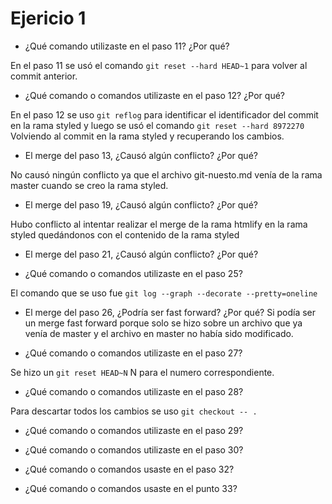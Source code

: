 # Ejericio 1

- ¿Qué comando utilizaste en el paso 11? ¿Por qué?

En el paso 11 se usó el comando `git reset --hard HEAD~1` para volver al commit anterior.
 
- ¿Qué comando o comandos utilizaste en el paso 12? ¿Por qué?

En el paso 12 se uso `git reflog` para identificar el identificador del commit en la rama styled y luego se usó el comando
`git reset --hard 8972270` Volviendo al commit en la rama styled y recuperando los cambios.

- El merge del paso 13, ¿Causó algún conflicto? ¿Por qué?

No causó ningún conflicto ya que el archivo git-nuesto.md venía de la rama master cuando se creo la rama styled.

- El merge del paso 19, ¿Causó algún conflicto? ¿Por qué?

Hubo conflicto al intentar realizar el merge de la rama htmlify en la rama styled  quedándonos con el contenido de la rama styled

- El merge del paso 21, ¿Causó algún conflicto? ¿Por qué? 



- ¿Qué comando o comandos utilizaste en el paso 25? 

El comando que se uso fue `git log --graph --decorate --pretty=oneline`

- El merge del paso 26, ¿Podría ser fast forward? ¿Por qué? 
Si podía ser un merge fast forward porque solo se hizo sobre un archivo 
que ya venía de master y el archivo en master no había sido modificado.

- ¿Qué comando o comandos utilizaste en el paso 27?

Se hizo un `git reset HEAD~N` N para el numero correspondiente.

- ¿Qué comando o comandos utilizaste en el paso 28?

Para descartar todos los cambios se uso `git checkout -- . `

- ¿Qué comando o comandos utilizaste en el paso 29?



- ¿Qué comando o comandos utilizaste en el paso 30?
- ¿Qué comando o comandos usaste en el paso 32?
- ¿Qué comando o comandos usaste en el punto 33?
